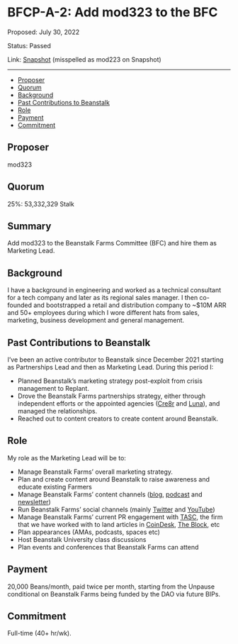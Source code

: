 # BFCP-A-2: Add mod323 to the BFC

Proposed: July 30, 2022

Status: Passed

Link: [Snapshot](https://snapshot.org/#/beanstalkfarms.eth/proposal/0x7983e55ec734bae90eae0f0eb8b3fb1ce8501ad33aef64d98033f7765c13c2fe) (misspelled as mod223 on Snapshot)

---

- [Proposer](#proposer)
- [Quorum](#quorum)
- [Background](#background)
- [Past Contributions to Beanstalk](#past-contributions-to-beanstalk)
- [Role](#role)
- [Payment](#payment)
- [Commitment](#commitment)

## Proposer

mod323

## Quorum

25%: 53,332,329 Stalk

## Summary

Add mod323 to the Beanstalk Farms Committee (BFC) and hire them as Marketing Lead.

## Background

I have a background in engineering and worked as a technical consultant for a tech company and later as its regional sales manager. I then co-founded and bootstrapped a retail and distribution company to ~$10M ARR and 50+ employees during which I wore different hats from sales, marketing, business development and general management. 

## Past Contributions to Beanstalk

I’ve been an active contributor to Beanstalk since December 2021 starting as Partnerships Lead and then as Marketing Lead. During this period I:

* Planned Beanstalk’s marketing strategy post-exploit from crisis management to Replant.
* Drove the Beanstalk Farms partnerships strategy, either through independent efforts or the appointed agencies ([Cre8r](https://snapshot.org/#/beanstalkfarms.eth/proposal/0x51d78a9ceeeb7534c8a9e5669c914f4b755ac0ed3f43a61dcbfb41f8e1449ad9) and [Luna](https://snapshot.org/#/beanstalkfarms.eth/proposal/0xa33de7b2bdbe2a59ed83a7981094053f41040c15ff5aa6cd5e628b06b9287ecd)), and managed the relationships.
* Reached out to content creators to create content around Beanstalk.

## Role

My role as the Marketing Lead will be to:

* Manage Beanstalk Farms’ overall marketing strategy.
* Plan and create content around Beanstalk to raise awareness and educate existing Farmers
* Manage Beanstalk Farms’ content channels ([blog](https://bean.money/blog), [podcast](https://anchor.fm/thebeanpodpodcast) and [newsletter](https://bean.money/blog/bi-weekly-bean-7))
* Run Beanstalk Farms’ social channels (mainly [Twitter](https://twitter.com/BeanstalkFarms) and [YouTube](https://www.youtube.com/channel/UCsIk5WEk3F4kKmFFmbLd6Ng))
* Manage Beanstalk Farms’ current PR engagement with [TASC](https://www.thetascgroup.com/), the firm that we have worked with to land articles in [CoinDesk](https://www.coindesk.com/business/2022/06/02/beanstalk-stablecoin-protocol-barn-raise-aims-to-restore-77m-in-lost-funds/), [The Block](https://www.theblock.co/post/146068/hacked-stablecoin-beanstalk-seeks-to-borrow-77-million-to-revive-itself), etc
* Plan appearances (AMAs, podcasts, spaces etc)
* Host Beanstalk University class discussions
* ​​Plan events and conferences that Beanstalk Farms can attend

## Payment

20,000 Beans/month, paid twice per month, starting from the Unpause conditional on Beanstalk Farms being funded by the DAO via future BIPs.

## Commitment

Full-time (40+ hr/wk).
